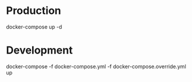 # Production
docker-compose up -d

# Development
docker-compose -f docker-compose.yml -f docker-compose.override.yml up
